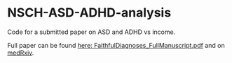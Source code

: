 # NSCH-ASD-ADHD-analysis
Code for a submitted paper on ASD and ADHD vs income.

Full paper can be found [here: FaithfulDiagnoses_FullManuscript.pdf](https://github.com/user-attachments/files/19120976/FaithfulDiagnoses_FullManuscript.pdf) and on [medRxiv](https://doi.org/10.1101/2025.05.11.25327397).
